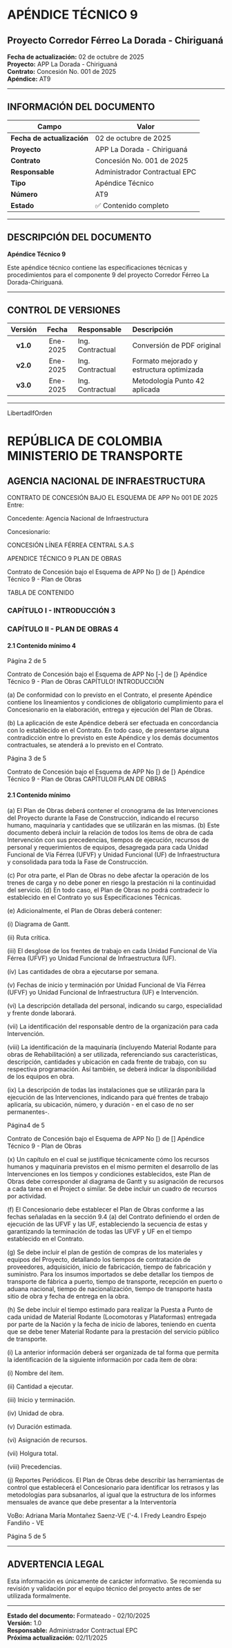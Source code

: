 ﻿# APÉNDICE TÉCNICO 9
## Proyecto Corredor Férreo La Dorada - Chiriguaná

**Fecha de actualización:** 02 de octubre de 2025  
**Proyecto:** APP La Dorada - Chiriguaná  
**Contrato:** Concesión No. 001 de 2025  
**Apéndice:** AT9  

---

## INFORMACIÓN DEL DOCUMENTO

| Campo | Valor |
|-------|-------|
| **Fecha de actualización** | 02 de octubre de 2025 |
| **Proyecto** | APP La Dorada - Chiriguaná |
| **Contrato** | Concesión No. 001 de 2025 |
| **Responsable** | Administrador Contractual EPC |
| **Tipo** | Apéndice Técnico |
| **Número** | AT9 |
| **Estado** | ✅ Contenido completo |

---

## DESCRIPCIÓN DEL DOCUMENTO

**Apéndice Técnico 9**

Este apéndice técnico contiene las especificaciones técnicas y procedimientos para el componente 9 del proyecto Corredor Férreo La Dorada-Chiriguaná.

---

## CONTROL DE VERSIONES

| Versión | Fecha | Responsable | Descripción |
|:---:|:---:|:---|:---|
| **v1.0** | Ene-2025 | Ing. Contractual | Conversión de PDF original |
| **v2.0** | Ene-2025 | Ing. Contractual | Formato mejorado y estructura optimizada |
| **v3.0** | Ene-2025 | Ing. Contractual | Metodología Punto 42 aplicada |

---



LibertadlfOrden

# REPÚBLICA DE COLOMBIA MINISTERIO DE TRANSPORTE
## AGENCIA NACIONAL DE INFRAESTRUCTURA

CONTRATO DE CONCESIÓN BAJO EL ESQUEMA DE APP No 001 DE 2025
Entre:

Concedente:
Agencia Nacional de Infraestructura

Concesionario:

CONCESIÓN LÍNEA FÉRREA CENTRAL S.A.S

APENDICE TÉCNICO 9
PLAN DE OBRAS

Contrato de Concesión bajo el Esquema de APP No [} de [}
Apéndice Técnico 9 - Plan de Obras

TABLA DE CONTENIDO
### CAPÍTULO I - INTRODUCCIÓN 3
### CAPÍTULO II - PLAN DE OBRAS 4
#### 2.1 Contenido mínimo 4

Págína 2 de 5

Contrato de Concesión bajo el Esquema de APP No [-] de [}
Apéndice Técnico 9 - Plan de Obras
CAPÍTULO! INTRODUCCIÓN

(a) De conformidad con lo prevísto en el Contrato, el presente Apéndice contiene los lineamientos y condiciones de obligatorio cumplimiento para el Concesionario en la elaboración, entrega y ejecución del Plan de Obras.

(b) La aplicación de este Apéndice deberá ser efectuada en concordancia con lo establecido en el Contrato. En todo caso, de presentarse alguna contradicción entre lo previsto en este Apéndice y los demás documentos contractuales, se atenderá a lo previsto en el Contrato.

Página 3 de 5

Contrato de Concesión bajo el Esquema de APP No [} de [}
Apéndice Técnico 9 - Plan de Obras
CAPÍTULOII PLAN DE OBRAS

#### 2.1 Contenido mínimo

(a) El Plan de Obras deberá contener el cronograma de las Intervenciones del Proyecto durante la Fase de Construcción, indicando el recurso humano, maquinaria y cantidades que se utilizarán en las mismas.
(b) Este documento deberá incluir la relación de todos los ítems de obra de cada Intervención con sus precedencias, tiempos de ejecución, recursos de personal y requerimientos de equipos, desagregada para cada Unidad Funcional de Vía Férrea (UFVF) y Unidad Funcional (UF) de Infraestructura y consolidada para toda la Fase de Construcción.

(c) Por otra parte, el Plan de Obras no debe afectar la operación de los trenes de carga y no debe poner en riesgo la prestación ni la continuidad del servicio.
(d) En todo caso, el Plan de Obras no podrá contradecir lo establecido en el Contrato yo sus Especificaciones Técnicas.

(e) Adicionalmente, el Plan de Obras deberá contener:

(i) Diagrama de Gantt.

(ii) Ruta crítica.

(iii) El desglose de los frentes de trabajo en cada Unidad Funcional de Vía Férrea (UFVF) yo Unidad Funcional de Infraestructura (UF).

(ív) Las cantidades de obra a ejecutarse por semana.

(v) Fechas de inicio y terminación por Unidad Funcional de Vía Férrea (UFVF) yo Unidad Funcional de Infraestructura (UF) e Intervención.

(vi) La descripción detallada del personal, indicando su cargo, especialidad y frente donde laborará.

(vii) La identificación del responsable dentro de la organización para cada Intervención.

(viii) La identificación de la maquinaría (incluyendo Material Rodante para obras de Rehabilitación) a ser utilizada, referenciando sus características, descripción, cantidades y ubicación en cada frente de trabajo, con su respectiva programación. Así también, se deberá indicar la disponibilidad de los equipos en obra.

(ix) La descripción de todas las instalaciones que se utilizarán para la ejecución de las Intervenciones, indicando para qué frentes de trabajo aplicaría, su ubicación, número, y duración - en el caso de no ser permanentes-.

Página4 de 5

Contrato de Concesión bajo el Esquema de APP No [} de []
Apéndice Técnico 9 - Plan de Obras

(x) Un capítulo en el cual se justifique técnicamente cómo los recursos humanos y maquinaria previstos en el mismo permiten el desarrollo de las Intervenciones en los tiempos y condiciones establecidos, este Plan de Obras debe corresponder al diagrama de Gantt y su asignación de recursos a cada tarea en el Project o similar. Se debe incluir un cuadro de recursos por actividad.

(f) El Concesionario debe establecer el Plan de Obras conforme a las fechas señaladas en la sección 9.4 (a) del Contrato definiendo el orden de ejecución de las UFVF y las UF, estableciendo la secuencia de estas y garantizando la terminación de todas las UFVF y UF en el tiempo establecido en el Contrato.

(g) Se debe incluir el plan de gestión de compras de los materiales y equipos del Proyecto, detallando los tiempos de contratación de proveedores, adquisición, inicio de fabricación, tiempo de fabricación y suministro. Para los insumos importados se debe detallar los tiempos de transporte de fábrica a puerto, tiempo de transporte, recepción en puerto o aduana nacional, tiempo de nacionalización, tiempo de transporte hasta sitio de obra y fecha de entrega en la obra.

(h) Se debe incluir el tiempo estimado para realizar la Puesta a Punto de cada unidad de Material Rodante (Locomotoras y Plataformas) entregada por parte de la Nación y la fecha de inicio de labores, teniendo en cuenta que se debe tener Material Rodante para la prestación del servicio público de transporte.

(i) La anterior información deberá ser organizada de tal forma que permita la identificación de la siguiente información por cada ítem de obra:

(i) Nombre del ítem.

(ii) Cantidad a ejecutar.

(iii) Inicio y terminación.

(iv) Unidad de obra.

(v) Duración estimada.

(vi) Asignación de recursos.

(vii) Holgura total.

(viii) Precedencias.

(j) Reportes Periódicos. El Plan de Obras debe describir las herramientas de control que establecerá el Concesionario para identificar los retrasos y las metodologías para subsanarlos, al igual que la estructura de los informes mensuales de avance que debe presentar a la Interventoría

VoBo: Adriana María Montañez Saenz-VE ('-4. l Fredy Leandro Espejo Fandiño - VE

Página 5 de 5


---

## ADVERTENCIA LEGAL

Esta información es únicamente de carácter informativo. Se recomienda su revisión y validación por el equipo técnico del proyecto antes de ser utilizada formalmente.

---

**Estado del documento:** Formateado - 02/10/2025  
**Versión:** 1.0  
**Responsable:** Administrador Contractual EPC  
**Próxima actualización:** 02/11/2025

